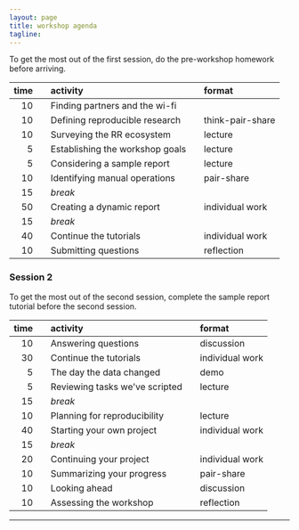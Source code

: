 ```yaml
---
layout: page
title: workshop agenda
tagline: 
---
```


To get the most out of the first session, do the pre-workshop homework before arriving.

|  time|     | activity                        |     | format           |
|-----:|-----|:--------------------------------|-----|:-----------------|
|    10|     | Finding partners and the wi-fi  |     |                  |
|    10|     | Defining reproducible research  |     | think-pair-share |
|    10|     | Surveying the RR ecosystem      |     | lecture          |
|     5|     | Establishing the workshop goals |     | lecture          |
|     5|     | Considering a sample report     |     | lecture          |
|    10|     | Identifying manual operations   |     | pair-share       |
|    15|     | *break*                         |     |                  |
|    50|     | Creating a dynamic report       |     | individual work  |
|    15|     | *break*                         |     |                  |
|    40|     | Continue the tutorials          |     | individual work  |
|    10|     | Submitting questions            |     | reflection       |

### Session 2

To get the most out of the second session, complete the sample report tutorial before the second session.

|  time|     | activity                       |     | format          |
|-----:|-----|:-------------------------------|-----|:----------------|
|    10|     | Answering questions            |     | discussion      |
|    30|     | Continue the tutorials         |     | individual work |
|     5|     | The day the data changed       |     | demo            |
|     5|     | Reviewing tasks we've scripted |     | lecture         |
|    15|     | *break*                        |     |                 |
|    10|     | Planning for reproducibility   |     | lecture         |
|    40|     | Starting your own project      |     | individual work |
|    15|     | *break*                        |     |                 |
|    20|     | Continuing your project        |     | individual work |
|    10|     | Summarizing your progress      |     | pair-share      |
|    10|     | Looking ahead                  |     | discussion      |
|    10|     | Assessing the workshop         |     | reflection      |

------------------------------------------------------------------------

